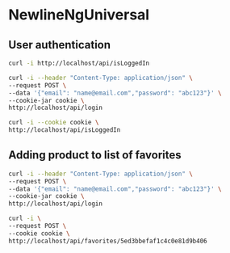 # NewlineNgUniversal

## User authentication

```bash
curl -i http://localhost/api/isLoggedIn

curl -i --header "Content-Type: application/json" \
--request POST \
--data '{"email": "name@email.com","password": "abc123"}' \
--cookie-jar cookie \
http://localhost/api/login

curl -i --cookie cookie \
http://localhost/api/isLoggedIn
```

## Adding product to list of favorites

```bash
curl -i --header "Content-Type: application/json" \
--request POST \
--data '{"email": "name@email.com","password": "abc123"}' \
--cookie-jar cookie \
http://localhost/api/login

curl -i \
--request POST \
--cookie cookie \
http://localhost/api/favorites/5ed3bbefaf1c4c0e81d9b406
```
